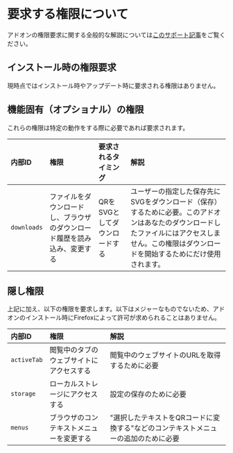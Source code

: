 # 要求する権限について

アドオンの権限要求に関する全般的な解説については[このサポート記事](https://support.mozilla.org/kb/permission-request-messages-firefox-extensions)をご覧ください。

## インストール時の権限要求

現時点ではインストール時やアップデート時に要求される権限はありません。

## 機能固有（オプショナル）の権限

これらの権限は特定の動作をする際に必要であれば要求されます。

| 内部ID      | 権限                                                                     | 要求されるタイミング          | 解説                                                                                                                                                                                            |
|:------------|:-------------------------------------------------------------------------|:------------------------------|:------------------------------------------------------------------------------------------------------------------------------------------------------------------------------------------------|
| `downloads` | ファイルをダウンロードし、ブラウザのダウンロード履歴を読み込み、変更する | QRをSVGとしてダウンロードする | ユーザーの指定した保存先にSVGをダウンロード（保存）するために必要。このアドオンはあなたのダウンロードしたファイルにはアクセスしません。この権限はダウンロードを開始するためにだけ使用されます。 |

## 隠し権限

上記に加え、以下の権限を要求します。以下はメジャーなものでないため、アドオンのインストール時にFirefoxによって許可が求められることはありません。

| 内部ID      | 権限                                     | 解説                                                                               |
|:------------|:-----------------------------------------|:-----------------------------------------------------------------------------------|
| `activeTab` | 閲覧中のタブのウェブサイトにアクセスする | 閲覧中のウェブサイトのURLを取得するために必要                                      |
| `storage`   | ローカルストレージにアクセスする         | 設定の保存のために必要                                                             |
| `menus`     | ブラウザのコンテキストメニューを変更する | "選択したテキストをQRコードに変換する"などのコンテキストメニューの追加のために必要 |

